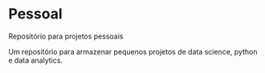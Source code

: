 # Pessoal
Repositório para projetos pessoais

Um repositório para armazenar pequenos projetos de data science, python e data analytics.
